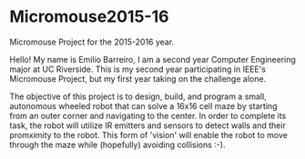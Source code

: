# Micromouse2015-16
Micromouse Project for the 2015-2016 year.


Hello! My name is Emilio Barreiro, I am a second year Computer Engineering major at UC Riverside. This is my second year participating in IEEE's Micromouse Project, but my first year taking on the challenge alone.

The objective of this project is to design, build, and program a small, autonomous wheeled robot that can solve a 16x16 cell maze by starting from an outer corner and navigating to the center. In order to complete its task, the robot will utilize IR emitters and sensors to detect walls and their promximity to the robot. This form of 'vision' will enable the robot to move through the maze while (hopefully) avoiding collisions :-).

